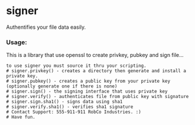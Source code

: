 # signer
Authentifies your file data easily.

### Usage:
This is a library that use openssl to create privkey, pubkey and sign file...

```shell
to use signer you must source it thru your scripting.
# signer.privkey() - creates a directory then generate and install a private key.
# signer.pubkey() - creates a public key from your private key (optionally generate one if there is none)
# signer.sign() - the signing interface that uses private key
# signer.verify() - authenticates file from public key with signature
# signer.sign.sha1() - signs data using sha1
# signer.verify.sha1() - verifies sha1 signature
# Contact Support: 555-911-911 RobCo Industries. :)
# Have fun.
```

